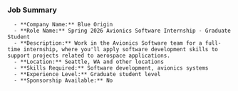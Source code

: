 ### Job Summary
      - **Company Name:** Blue Origin
      - **Role Name:** Spring 2026 Avionics Software Internship - Graduate Student
      - **Description:** Work in the Avionics Software team for a full-time internship, where you'll apply software development skills to support projects related to aerospace applications.
      - **Location:** Seattle, WA and other locations
      - **Skills Required:** Software development, avionics systems
      - **Experience Level:** Graduate student level
      - **Sponsorship Available:** No
      